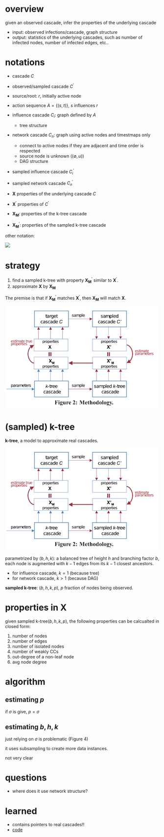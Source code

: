 # overview

given an observed cascade, infer the properties of the underlying cascade

- input: observed infections/cascade, graph structure
- output: statistics of the underlying cascades, such as number of infected nodes, number of infected edges, etc..


# notations

- cascade $`C`$
- observed/sampled cascade $`C^{'}`$
- source/root: $`r`$, initially active node
- action sequence $`A=\{(s, t)\}`$, $`s`$ influences $`r`$
- influence cascade $`C_i`$: graph defined by $`A`$ 
  - tree structure
- network cascade $`C_n`$: graph using active nodes and timestmaps only
  - connect to active nodes if they are adjacent and time order is respected
  - source node is unknown ($`(\emptyset, u)`$)
  - DAG structure
- sampled influence cascade $`C_i^{'}`$
- sampled network cascade $`C_n^{'}`$

- $`\mathbf{X}`$ properties of the underlying cascade $`C`$
- $`\mathbf{X}^{'}`$ properties of $`C^{'}`$
- $`\mathbf{X}_{\mathbf{M}}`$: properties of the k-tree cascade
- $`\mathbf{X}_{\mathbf{M}}^{'}`$: properties of the sampled k-tree cascade

other notation:

![](figs/cascade-.png)

# strategy

1. find a sampled k-tree with property $`\mathbf{X}_{\mathbf{M}}^{'}`$ similar to $`\mathbf{X}^{'}`$. 
2. approximate $`\mathbf{X}`$ by $`\mathbf{X}_{\mathbf{M}}`$

The premise is that if $`\mathbf{X}_{\mathbf{M}}^{'}`$ matches $`\mathbf{X}^{'}`$, then $`\mathbf{X}_{\mathbf{M}}`$ will match $`\mathbf{X}`$. 

![](figs/k-tree-workflow.png)

# (sampled) k-tree

**k-tree**, a model to approximate real cascades. 

![](figs/k-tree-workflow.png)

parametrized by $`(b, h, k)`$: a balanced tree of height $`h`$ and branching factor $`b`$, each node is augmented with $`k-1`$ edges from its $`k-1`$ closest ancestors. 
- for influence cascade, $`k=1`$ (because tree)
- for network cascade, $`k>1`$ (because DAG)

**sampled k-tree**: $`(b, h, k, p)`$, $`p`$ fraction of nodes being observed. 

# properties in $`\mathbf{X}`$

given sampled k-tree$`(b, h, k, p)`$, the following properties can be calcualted in closed form:

1. number of nodes
2. number of edges
3. number of isolated nodes
4. number of weakly CCs
5. out-degree of a non-leaf node
6. avg node degree

# algorithm

## estimating $`p`$

if $`\sigma`$ is give, $`p=\sigma`$

## estimating $`b, h, k`$

just relying on $`\sigma`$ is problematic (Figure 4)

it uses subsampling to create more data instances. 

not very clear

# questions

- where does it use network structure?

# learned

- contains pointers to real cascades!!
- [code](https://github.com/snap-stanford/snap/tree/master/examples/cascades)

